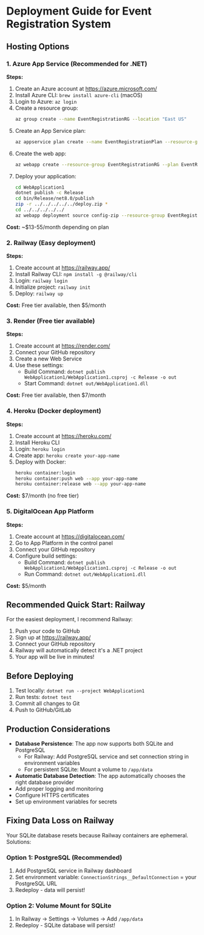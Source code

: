 # Deployment Guide for Event Registration System

## Hosting Options

### 1. Azure App Service (Recommended for .NET)

**Steps:**

1. Create an Azure account at https://azure.microsoft.com/
2. Install Azure CLI: `brew install azure-cli` (macOS)
3. Login to Azure: `az login`
4. Create a resource group:
   ```bash
   az group create --name EventRegistrationRG --location "East US"
   ```
5. Create an App Service plan:
   ```bash
   az appservice plan create --name EventRegistrationPlan --resource-group EventRegistrationRG --sku B1 --is-linux
   ```
6. Create the web app:
   ```bash
   az webapp create --resource-group EventRegistrationRG --plan EventRegistrationPlan --name your-unique-app-name --runtime "DOTNETCORE:8.0"
   ```
7. Deploy your application:
   ```bash
   cd WebApplication1
   dotnet publish -c Release
   cd bin/Release/net8.0/publish
   zip -r ../../../../../deploy.zip *
   cd ../../../../../
   az webapp deployment source config-zip --resource-group EventRegistrationRG --name your-unique-app-name --src deploy.zip
   ```

**Cost:** ~$13-55/month depending on plan

### 2. Railway (Easy deployment)

**Steps:**

1. Create account at https://railway.app/
2. Install Railway CLI: `npm install -g @railway/cli`
3. Login: `railway login`
4. Initialize project: `railway init`
5. Deploy: `railway up`

**Cost:** Free tier available, then $5/month

### 3. Render (Free tier available)

**Steps:**

1. Create account at https://render.com/
2. Connect your GitHub repository
3. Create a new Web Service
4. Use these settings:
   - Build Command: `dotnet publish WebApplication1/WebApplication1.csproj -c Release -o out`
   - Start Command: `dotnet out/WebApplication1.dll`

**Cost:** Free tier available, then $7/month

### 4. Heroku (Docker deployment)

**Steps:**

1. Create account at https://heroku.com/
2. Install Heroku CLI
3. Login: `heroku login`
4. Create app: `heroku create your-app-name`
5. Deploy with Docker:
   ```bash
   heroku container:login
   heroku container:push web --app your-app-name
   heroku container:release web --app your-app-name
   ```

**Cost:** $7/month (no free tier)

### 5. DigitalOcean App Platform

**Steps:**

1. Create account at https://digitalocean.com/
2. Go to App Platform in the control panel
3. Connect your GitHub repository
4. Configure build settings:
   - Build Command: `dotnet publish WebApplication1/WebApplication1.csproj -c Release -o out`
   - Run Command: `dotnet out/WebApplication1.dll`

**Cost:** $5/month

## Recommended Quick Start: Railway

For the easiest deployment, I recommend Railway:

1. Push your code to GitHub
2. Sign up at https://railway.app/
3. Connect your GitHub repository
4. Railway will automatically detect it's a .NET project
5. Your app will be live in minutes!

## Before Deploying

1. Test locally: `dotnet run --project WebApplication1`
2. Run tests: `dotnet test`
3. Commit all changes to Git
4. Push to GitHub/GitLab

## Production Considerations

- **Database Persistence**: The app now supports both SQLite and PostgreSQL
  - For Railway: Add PostgreSQL service and set connection string in environment variables
  - For persistent SQLite: Mount a volume to `/app/data`
- **Automatic Database Detection**: The app automatically chooses the right database provider
- Add proper logging and monitoring
- Configure HTTPS certificates
- Set up environment variables for secrets

## Fixing Data Loss on Railway

Your SQLite database resets because Railway containers are ephemeral. Solutions:

### Option 1: PostgreSQL (Recommended)

1. Add PostgreSQL service in Railway dashboard
2. Set environment variable: `ConnectionStrings__DefaultConnection` = your PostgreSQL URL
3. Redeploy - data will persist!

### Option 2: Volume Mount for SQLite

1. In Railway → Settings → Volumes → Add `/app/data`
2. Redeploy - SQLite database will persist!
